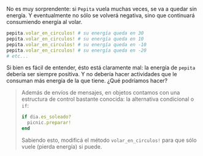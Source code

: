 No es muy sorprendente: si `Pepita` vuela muchas veces, se va a quedar sin energía. Y eventualmente no sólo se volverá negativa, sino que continuará consumiendo energía al volar. 

```ruby
pepita.volar_en_circulos! # su energía queda en 30
pepita.volar_en_circulos! # su energía queda en 10
pepita.volar_en_circulos! # su energía queda en -10
pepita.volar_en_circulos! # su energía queda en -20
# etc...
```

Si bien es fácil de entender, ésto está claramente mal: la energía de `pepita` debería ser siempre positiva. Y no debería hacer actividades que le consuman más energía de la que tiene. ¿Qué podríamos hacer?

> Además de envíos de mensajes, en objetos contamos con una estructura de control bastante conocida: la alternativa condicional o `if`: 
> 
> ```ruby
> if dia.es_soleado?
>   picnic.preparar!
> end
> ```
> 
> Sabiendo esto, modificá el método `volar_en_circulos!` para que sólo vuele (pierda energía) si puede. 
